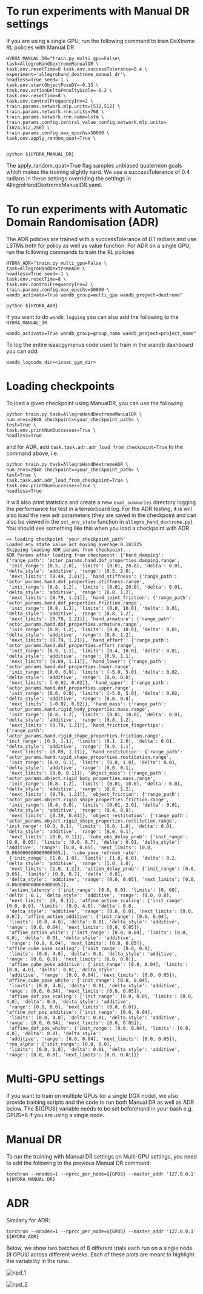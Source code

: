 # To run experiments with Manual DR settings

If you are using a single GPU, run the following command to train DeXtreme RL policies with Manual DR

```
HYDRA_MANUAL_DR="train.py multi_gpu=False\ 
task=AllegroHandDextremeManualDR \
task.env.resetTime=8 task.env.successTolerance=0.4 \
experiment='allegrohand_dextreme_manual_dr'\
headless=True seed=-1 \
task.env.startObjectPoseDY=-0.15 \
task.env.actionDeltaPenaltyScale=-0.2 \
task.env.resetTime=8 \
task.env.controlFrequencyInv=2 \
train.params.network.mlp.units=[512,512] \
train.params.network.rnn.units=768 \
train.params.network.rnn.name=lstm \
train.params.config.central_value_config.network.mlp.units=[1024,512,256] \
train.params.config.max_epochs=50000 \
task.env.apply_random_quat=True \


python ${HYDRA_MANUAL_DR}
```

The apply_random_quat=True flag samples unbiased quaternion goals which makes the training slightly hard. We use a successTolerance of 0.4 radians in these settings overriding the settings in AllegroHandDextremeManualDR.yaml.

# To run experiments with Automatic Domain Randomisation (ADR)

The ADR policies are trained with a successTolerance of 0.1 radians and use LSTMs both for policy as well as value function. For ADR on a single GPU, run the following commands to train the RL policies 

```
HYDRA_ADR="train.py multi_gpu=False \
task=AllegroHandDextremeADR \
headless=True seed=-1 \
task.env.resetTime=8 \
task.env.controlFrequencyInv=2 \
train.params.config.max_epochs=50000 \
wandb_activate=True wandb_group=multi_gpu wandb_project=dextreme"

python ${HYDRA_ADR}
```



If you want to do `wandb_logging` you can also add the following to the `HYDRA_MANUAL_DR` 

```
wandb_activate=True wandb_group=group_name wandb_project=project_name"
```

To log the entire isaacgymenvs code used to train in the wandb dashboard you can add: 

```
wandb_logcode_dir=<isaac_gym_dir>
```

# Loading checkpoints

To load a given checkpoint using ManualDR, you can use the following  


```
python train.py task=AllegroHandDextremeManualDR \
num_envs=2048 checkpoint=<your_checkpoint_path> \
test=True \
task.env.printNumSuccesses=True \
headless=True
```

and for ADR, add `task.task.adr.adr_load_from_checkpoint=True` to the command above, i.e.

```
python train.py task=AllegroHandDextremeADR \
num_envs=2048 checkpoint=<your_checkpoint_path> \
test=True \
task.task.adr.adr_load_from_checkpoint=True \
task.env.printNumSuccesses=True \
headless=True
```

It will also print statistics and create a new `eval_summaries` directory logging the performance for test in a tensorboard log. For the ADR testing, it is will also load the new adr parameters (they are saved in the checkpoint and can also be viewed in the `set_env_state` function in `allegro_hand_dextreme.py`). You should see something like this when you load a checkpoint with ADR 

```
=> loading checkpoint 'your_checkpoint_path'
Loaded env state value act_moving_average:0.183225
Skipping loading ADR params from checkpoint...
ADR Params after loading from checkpoint: {'hand_damping': {'range_path': 'actor_params.hand.dof_properties.damping.range',
 'init_range': [0.5, 2.0], 'limits': [0.01, 20.0], 'delta': 0.01, 'delta_style': 'additive', 'range': [0.5, 2.0], 
 'next_limits': [0.49, 2.01]}, 'hand_stiffness': {'range_path': 'actor_params.hand.dof_properties.stiffness.range', 
 'init_range': [0.8, 1.2], 'limits': [0.01, 20.0], 'delta': 0.01, 'delta_style': 'additive', 'range': [0.8, 1.2], 
 'next_limits': [0.79, 1.21]}, 'hand_joint_friction': {'range_path': 'actor_params.hand.dof_properties.friction.range', 
 'init_range': [0.8, 1.2], 'limits': [0.0, 10.0], 'delta': 0.01, 'delta_style': 'additive', 'range': [0.8, 1.2], 
 'next_limits': [0.79, 1.21]}, 'hand_armature': {'range_path': 'actor_params.hand.dof_properties.armature.range', 
 'init_range': [0.8, 1.2], 'limits': [0.0, 10.0], 'delta': 0.01, 'delta_style': 'additive', 'range': [0.8, 1.2], 
 'next_limits': [0.79, 1.21]}, 'hand_effort': {'range_path': 'actor_params.hand.dof_properties.effort.range', 
 'init_range': [0.9, 1.1], 'limits': [0.4, 10.0], 'delta': 0.01, 'delta_style': 'additive', 'range': [0.9, 1.1], 
 'next_limits': [0.89, 1.11]}, 'hand_lower': {'range_path': 'actor_params.hand.dof_properties.lower.range', 
 'init_range': [0.0, 0.0], 'limits': [-5.0, 5.0], 'delta': 0.02, 'delta_style': 'additive', 'range': [0.0, 0.0], 
 'next_limits': [-0.02, 0.02]}, 'hand_upper': {'range_path': 'actor_params.hand.dof_properties.upper.range', 
 'init_range': [0.0, 0.0], 'limits': [-5.0, 5.0], 'delta': 0.02, 'delta_style': 'additive', 'range': [0.0, 0.0], 
 'next_limits': [-0.02, 0.02]}, 'hand_mass': {'range_path': 'actor_params.hand.rigid_body_properties.mass.range', 
 'init_range': [0.8, 1.2], 'limits': [0.01, 10.0], 'delta': 0.01, 'delta_style': 'additive', 'range': [0.8, 1.2], 
 'next_limits': [0.79, 1.21]}, 'hand_friction_fingertips': {'range_path': 'actor_params.hand.rigid_shape_properties.friction.range', 'init_range': [0.9, 1.1], 'limits': [0.1, 2.0], 'delta': 0.01, 'delta_style': 'additive', 'range': [0.9, 1.1], 
 'next_limits': [0.89, 1.11]}, 'hand_restitution': {'range_path': 'actor_params.hand.rigid_shape_properties.restitution.range', 
 'init_range': [0.0, 0.1], 'limits': [0.0, 1.0], 'delta': 0.01, 'delta_style': 'additive', 'range': [0.0, 0.1],
 'next_limits': [0.0, 0.11]}, 'object_mass': {'range_path': 'actor_params.object.rigid_body_properties.mass.range', 
 'init_range': [0.8, 1.2], 'limits': [0.01, 10.0], 'delta': 0.01, 'delta_style': 'additive', 'range': [0.8, 1.2], 
 'next_limits': [0.79, 1.21]}, 'object_friction': {'range_path': 'actor_params.object.rigid_shape_properties.friction.range',
 'init_range': [0.4, 0.8], 'limits': [0.01, 2.0], 'delta': 0.01, 'delta_style': 'additive', 'range': [0.4, 0.8], 
 'next_limits': [0.39, 0.81]}, 'object_restitution': {'range_path': 'actor_params.object.rigid_shape_properties.restitution.range', 'init_range': [0.0, 0.1], 'limits': [0.0, 1.0], 'delta': 0.01, 'delta_style': 'additive', 'range': [0.0, 0.1], 
 'next_limits': [0.0, 0.11]}, 'cube_obs_delay_prob': {'init_range': [0.0, 0.05], 'limits': [0.0, 0.7], 'delta': 0.01, 'delta_style': 'additive', 'range': [0.0, 0.05], 'next_limits': [0.0, 0.060000000000000005]}, 'cube_pose_refresh_rate':
 {'init_range': [1.0, 1.0], 'limits': [1.0, 6.0], 'delta': 0.2, 'delta_style': 'additive', 'range': [1.0, 1.0], 
 'next_limits': [1.0, 1.2]}, 'action_delay_prob': {'init_range': [0.0, 0.05], 'limits': [0.0, 0.7], 'delta': 0.01, 
 'delta_style': 'additive', 'range': [0.0, 0.05], 'next_limits': [0.0, 0.060000000000000005]}, 
 'action_latency': {'init_range': [0.0, 0.0], 'limits': [0, 60], 'delta': 0.1, 'delta_style': 'additive', 'range': [0.0, 0.0], 
 'next_limits': [0, 0.1]}, 'affine_action_scaling': {'init_range': [0.0, 0.0], 'limits': [0.0, 4.0], 'delta': 0.0, 
 'delta_style': 'additive', 'range': [0.0, 0.0], 'next_limits': [0.0, 0.0]}, 'affine_action_additive': {'init_range': [0.0, 0.04], 
 'limits': [0.0, 4.0], 'delta': 0.01, 'delta_style': 'additive', 'range': [0.0, 0.04], 'next_limits': [0.0, 0.05]}, 
 'affine_action_white': {'init_range': [0.0, 0.04], 'limits': [0.0, 4.0], 'delta': 0.01, 'delta_style': 'additive', 
 'range': [0.0, 0.04], 'next_limits': [0.0, 0.05]}, 'affine_cube_pose_scaling': {'init_range': [0.0, 0.0], 
 'limits': [0.0, 4.0], 'delta': 0.0, 'delta_style': 'additive', 'range': [0.0, 0.0], 'next_limits': [0.0, 0.0]}, 
 'affine_cube_pose_additive': {'init_range': [0.0, 0.04], 'limits': [0.0, 4.0], 'delta': 0.01, 'delta_style': 
 'additive', 'range': [0.0, 0.04], 'next_limits': [0.0, 0.05]}, 'affine_cube_pose_white': {'init_range': [0.0, 0.04], 
 'limits': [0.0, 4.0], 'delta': 0.01, 'delta_style': 'additive', 'range': [0.0, 0.04], 'next_limits': [0.0, 0.05]}, 
 'affine_dof_pos_scaling': {'init_range': [0.0, 0.0], 'limits': [0.0, 4.0], 'delta': 0.0, 'delta_style': 'additive', 
 'range': [0.0, 0.0], 'next_limits': [0.0, 0.0]}, 'affine_dof_pos_additive': {'init_range': [0.0, 0.04], 
 'limits': [0.0, 4.0], 'delta': 0.01, 'delta_style': 'additive', 'range': [0.0, 0.04], 'next_limits': [0.0, 0.05]}, 
 'affine_dof_pos_white': {'init_range': [0.0, 0.04], 'limits': [0.0, 4.0], 'delta': 0.01, 'delta_style': 
 'additive', 'range': [0.0, 0.04], 'next_limits': [0.0, 0.05]}, 'rna_alpha': {'init_range': [0.0, 0.0], 
 'limits': [0.0, 1.0], 'delta': 0.01, 'delta_style': 'additive', 'range': [0.0, 0.0], 'next_limits': [0.0, 0.01]}}
```

# Multi-GPU settings 

If you want to train on multiple GPUs (or a single DGX node), we also provide training scripts and the code to run both Manual DR as well as ADR below. The ${GPUS} variable needs to be set beforehand in your bash e.g. GPUS=8 if you are using a single node.

# Manual DR 

To run the training with Manual DR settings on Multi-GPU settings, you need to add the following to the previous Manual DR command:

```
torchrun --nnodes=1 --nproc_per_node=${GPUS} --master_addr '127.0.0.1' ${HYDRA_MANUAL_DR}
```

# ADR 

Similarly for ADR:

```
torchrun --nnodes=1 --nproc_per_node=${GPUS} --master_addr '127.0.0.1' ${HYDRA_ADR}
```

Below, we show two batches of 8 different trials each run on a single node (8 GPUs) across different weeks. Each of these plots are meant to highlight the variability in the runs. 

![npd_1](./images/npd_1.jpg)

![npd_2](./images/npd_2.jpg)
